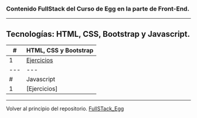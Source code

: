 ### Contenido FullStack del Curso de Egg en la parte de Front-End.
---
## Tecnologías: HTML, CSS, Bootstrap y Javascript.

|  #  | HTML, CSS y Bootstrap |
| --- | --- |
|  1  | [Ejercicios](https://github.com/megagringa/FullStack_Egg_Curso/tree/main/Front-End/HTML,CSS,BOOTSTRAP)| 
| --- | --- |
|  #  | Javascript |
| 1 | [Ejercicios] |

---
Volver al principio del repositorio. [FullSTack_Egg](https://github.com/megagringa/FullStack_Egg_Curso)